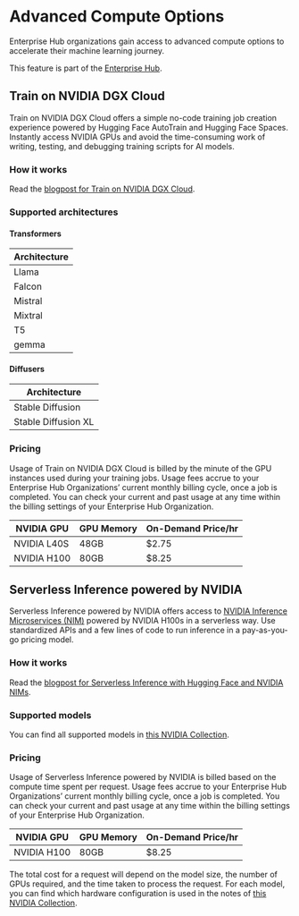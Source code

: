 # Advanced Compute Options

Enterprise Hub organizations gain access to advanced compute options to accelerate their machine learning journey.

<Tip warning={true}>
This feature is part of the <a href="https://huggingface.co/enterprise" target="_blank">Enterprise Hub</a>.
</Tip>

## Train on NVIDIA DGX Cloud

Train on NVIDIA DGX Cloud offers a simple no-code training job creation experience powered by Hugging Face AutoTrain and Hugging Face Spaces. Instantly access NVIDIA GPUs and avoid the time-consuming work of writing, testing, and debugging training scripts for AI models.

### How it works

Read the [blogpost for Train on NVIDIA DGX Cloud](https://huggingface.co/blog/train-dgx-cloud#how-it-works).

### Supported architectures

#### Transformers

| Architecture              |
|---------------------------|
| Llama                     |
| Falcon                    |
| Mistral                   |
| Mixtral                   | 
| T5                        |
| gemma                     |

#### Diffusers

| Architecture              |
|---------------------------|
| Stable Diffusion          |
| Stable Diffusion XL       |

### Pricing

Usage of Train on NVIDIA DGX Cloud is billed by the minute of the GPU instances used during your training jobs. Usage fees accrue to your Enterprise Hub Organizations’ current monthly billing cycle, once a job is completed. You can check your current and past usage at any time within the billing settings of your Enterprise Hub Organization.

| NVIDIA GPU                | GPU Memory                | On-Demand Price/hr        |
|---------------------------|---------------------------|---------------------------|
| NVIDIA L40S               | 48GB                      |$2.75                      |
| NVIDIA H100               | 80GB                      |$8.25                      |

## Serverless Inference powered by NVIDIA

Serverless Inference powered by NVIDIA offers access to [NVIDIA Inference Microservices (NIM)](https://www.nvidia.com/en-us/ai/) powered by NVIDIA H100s in a serverless way. Use standardized APIs and a few lines of code to run inference in a pay-as-you-go pricing model.

### How it works

Read the [blogpost for Serverless Inference with Hugging Face and NVIDIA NIMs](https://huggingface.co/blog/inference-dgx-cloud#how-it-works).

### Supported models

You can find all supported models in [this NVIDIA Collection](https://huggingface.co/collections/nvidia/nim-66a3c6fcdcb5bbc6e975b508).

### Pricing

Usage of Serverless Inference powered by NVIDIA is billed based on the compute time spent per request. Usage fees accrue to your Enterprise Hub Organizations’ current monthly billing cycle, once a job is completed. You can check your current and past usage at any time within the billing settings of your Enterprise Hub Organization.

| NVIDIA GPU                | GPU Memory                | On-Demand Price/hr        |
|---------------------------|---------------------------|---------------------------|
| NVIDIA H100               | 80GB                      |$8.25                      |

The total cost for a request will depend on the model size, the number of GPUs required, and the time taken to process the request. For each model, you can find which hardware configuration is used in the notes of [this NVIDIA Collection](https://huggingface.co/collections/nvidia/nim-66a3c6fcdcb5bbc6e975b508).